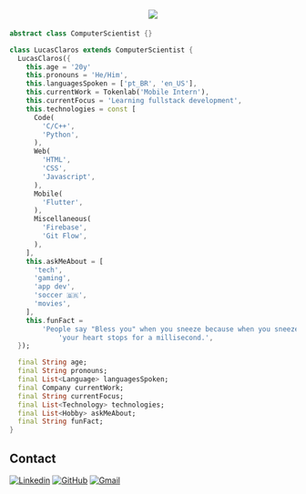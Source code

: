 <h1 align="center">
  <a href="https://git.io/typing-svg">
    <img src="https://readme-typing-svg.herokuapp.com/?lines=Hello,+There!+👋;This+is+Osman+DURDAĞ....;Nice+to+meet+you!&center=true&size=30](https://readme-typing-svg.herokuapp.com/?font=Raleway&weigth=600&height=200&duration=2000&pause=450&width=1000&color=0BF700&background=000000&multiline=true&lines=Hello,+There!+👋;This+is+Lucas+Claros+🤙;Nice+to+meet+you!+:)&center=true&vCenter=true&size=45)">
  </a>
</h1>

```dart
abstract class ComputerScientist {}

class LucasClaros extends ComputerScientist {
  LucasClaros({
    this.age = '20y'
    this.pronouns = 'He/Him',
    this.languagesSpoken = ['pt_BR', 'en_US'],
    this.currentWork = Tokenlab('Mobile Intern'),
    this.currentFocus = 'Learning fullstack development',
    this.technologies = const [
      Code(
        'C/C++',
        'Python',
      ),
      Web(
        'HTML',
        'CSS',
        'Javascript',
      ),
      Mobile(
        'Flutter',
      ),
      Miscellaneous(
        'Firebase',
        'Git Flow',
      ),
    ],
    this.askMeAbout = [
      'tech',
      'gaming',
      'app dev',
      'soccer 🇧🇷',
      'movies',
    ],
    this.funFact =
        'People say "Bless you" when you sneeze because when you sneeze,'
            'your heart stops for a millisecond.',
  });

  final String age;
  final String pronouns;
  final List<Language> languagesSpoken;
  final Company currentWork;
  final String currentFocus;
  final List<Technology> technologies;
  final List<Hobby> askMeAbout;
  final String funFact;
}
```

## Contact
[![Linkedin](https://img.shields.io/badge/LinkedIn-0077B5?style=for-the-badge&logo=linkedin&logoColor=white)](https://www.linkedin.com/in/lucas-claros-875945198/)
[![GitHub](https://img.shields.io/badge/GitHub-100000?style=for-the-badge&logo=github&logoColor=white)](https://github.com/lucasclaros/)
[![Gmail](https://img.shields.io/badge/lucas.claros11@gmail.com-D14836?style=for-the-badge&logo=gmail&logoColor=white)](mailto:lucas.claros11@gmail.com)

